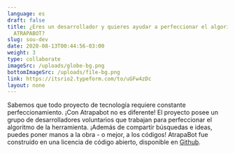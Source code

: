 ```yaml
---
language: es
draft: false
title: ¿Eres un desarrollador y quieres ayudar a perfeccionar el algoritmo de
  ATRAPABOT?
slug: sou-dev
date: 2020-08-13T00:44:56-03:00
weight: 3
type: collaborate
imageSrc: /uploads/globe-bg.png
bottomImageSrc: /uploads/file-bg.png
link: https://itsrio2.typeform.com/to/uGFw4zDc
layout: none
---
```


Sabemos que todo proyecto de tecnología requiere constante perfeccionamiento. ¡Con Atrapabot no es diferente! El proyecto posee un grupo de desarrolladores voluntarios que trabajan para perfeccionar el algoritmo de la herramienta. ¡Además de compartir búsquedas e ideas, puedes poner manos a la obra - o mejor, a los códigos! AtrapaBot fue construído en una licencia de código abierto, disponible en [Github](https://github.com/AppCivico/pegabot).